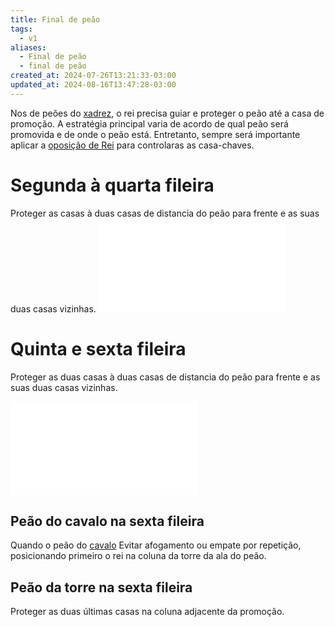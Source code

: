 ```yaml
---
title: Final de peão
tags:
  - v1
aliases:
  - Final de peão
  - final de peão
created_at: 2024-07-26T13:21:33-03:00
updated_at: 2024-08-16T13:47:28-03:00
---
```


Nos de peões do [xadrez](../../../../sementes/2024/07/06/Xadrez.md), o rei precisa guiar e proteger o peão até a casa de promoção. A estratégia principal varia de acordo de qual peão será promovida e de onde o peão está. Entretanto, sempre será importante aplicar a [oposição de Rei](../08/Xadrez_Oposição_de_Rei.md) para controlaras as casa-chaves.

# Segunda à quarta fileira
Proteger as casas à duas casas de distancia do peão para frente e as suas duas casas vizinhas.
![Final de peão na segunda fileira](../../../_excalidraw/final_de_peao_2_fileira.excalidraw.md)
# Quinta e sexta fileira
Proteger as duas casas à duas casas de distancia do peão para frente e as suas duas casas vizinhas.

![Final de peão na quinta fileira](../../../_excalidraw/final_de_peao_5_fileira.excalidraw.md)
## Peão do cavalo na sexta fileira
Quando o peão do [cavalo](../../../../ideias/2024/07/26/Xadrez_Cavalo.md) Evitar afogamento ou empate por repetição, posicionando primeiro o rei na coluna da torre da ala do peão.

## Peão da torre na sexta fileira
Proteger as duas últimas casas na coluna adjacente da promoção.